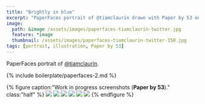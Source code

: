 ```yaml
---
title: "Brightly in blue"
excerpt: "PaperFaces portrait of @tiamclaurin drawn with Paper by 53 on an iPad."
image: 
  path: &image /assets/images/paperfaces-tiamclaurin-twitter.jpg 
  feature: *image
  thumbnail: /assets/images/paperfaces-tiamclaurin-twitter-150.jpg
tags: [portrait, illustration, Paper by 53]
---
```


PaperFaces portrait of [@tiamclaurin](http://twitter.com/tiamclaurin).

{% include boilerplate/paperfaces-2.md %}

{% figure caption:"Work in progress screenshots (**Paper by 53**)." class:"half" %}
[![](/assets/images/paperfaces-tiamclaurin-process-1-600.jpg)](/assets/images/paperfaces-tiamclaurin-process-1-lg.jpg)
[![](/assets/images/paperfaces-tiamclaurin-process-2-600.jpg)](/assets/images/paperfaces-tiamclaurin-process-2-lg.jpg)
[![](/assets/images/paperfaces-tiamclaurin-process-3-600.jpg)](/assets/images/paperfaces-tiamclaurin-process-3-lg.jpg)
[![](/assets/images/paperfaces-tiamclaurin-process-4-600.jpg)](/assets/images/paperfaces-tiamclaurin-process-4-lg.jpg)
[![](/assets/images/paperfaces-tiamclaurin-process-5-600.jpg)](/assets/images/paperfaces-tiamclaurin-process-5-lg.jpg)
[![](/assets/images/paperfaces-tiamclaurin-process-6-600.jpg)](/assets/images/paperfaces-tiamclaurin-process-6-lg.jpg)
{% endfigure %}
